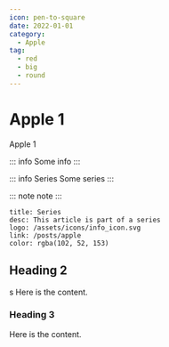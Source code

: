 ```yaml
---
icon: pen-to-square
date: 2022-01-01
category:
  - Apple
tag:
  - red
  - big
  - round
---
```


# Apple 1

Apple 1

<!-- more -->

::: info
Some info
:::

<div class='series'>

::: info Series
Some series
:::

</div>

::: note
note
:::

```card
title: Series
desc: This article is part of a series
logo: /assets/icons/info_icon.svg
link: /posts/apple
color: rgba(102, 52, 153)
```

## Heading 2
s
Here is the content.

### Heading 3

Here is the content.
